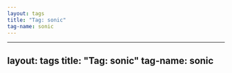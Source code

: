 ```yaml
---
layout: tags
title: "Tag: sonic"
tag-name: sonic
---
```

---
layout: tags
title: "Tag: sonic"
tag-name: sonic
---
